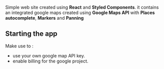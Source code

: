 Simple web site created using **React** and **Styled Components**.
it contains an integrated google maps created using **Google Maps API** with **Places autocomplete**, **Markers** and **Panning**

## Starting the app

Make use to :

- use your own google map API key.
- enable billing for the google project.
